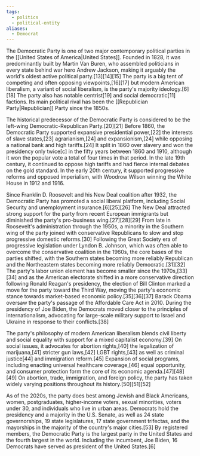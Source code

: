 ```yaml
---
tags:
  - politics
  - political-entity
aliases:
  - Democrat
---
```

The Democratic Party is one of two major contemporary political parties in the [[United States of America|United States]]. Founded in 1828, it was predominantly built by Martin Van Buren, who assembled politicians in every state behind war hero Andrew Jackson, making it arguably the world's oldest active political party.[13][14][15] The party is a big tent of competing and often opposing viewpoints,[16][17] but modern American liberalism, a variant of social liberalism, is the party's majority ideology.[6][18] The party also has notable centrist[19] and social democratic[11] factions. Its main political rival has been the [[Republician Party|Republician]] Party since the 1850s.

The historical predecessor of the Democratic Party is considered to be the left-wing Democratic-Republican Party.[20][21] Before 1860, the Democratic Party supported expansive presidential power,[22] the interests of slave states,[23] agrarianism,[24] and expansionism,[24] while opposing a national bank and high tariffs.[24] It split in 1860 over slavery and won the presidency only twice[c] in the fifty years between 1860 and 1910, although it won the popular vote a total of four times in that period. In the late 19th century, it continued to oppose high tariffs and had fierce internal debates on the gold standard. In the early 20th century, it supported progressive reforms and opposed imperialism, with Woodrow Wilson winning the White House in 1912 and 1916.

Since Franklin D. Roosevelt and his New Deal coalition after 1932, the Democratic Party has promoted a social liberal platform, including Social Security and unemployment insurance.[6][25][26] The New Deal attracted strong support for the party from recent European immigrants but diminished the party's pro-business wing.[27][28][29] From late in Roosevelt's administration through the 1950s, a minority in the Southern wing of the party joined with conservative Republicans to slow and stop progressive domestic reforms.[30] Following the Great Society era of progressive legislation under Lyndon B. Johnson, which was often able to overcome the conservative coalition in the 1960s, the core bases of the parties shifted, with the Southern states becoming more reliably Republican and the Northeastern states becoming more reliably Democratic.[31][32] The party's labor union element has become smaller since the 1970s,[33][34] and as the American electorate shifted in a more conservative direction following Ronald Reagan's presidency, the election of Bill Clinton marked a move for the party toward the Third Way, moving the party's economic stance towards market-based economic policy.[35][36][37] Barack Obama oversaw the party's passage of the Affordable Care Act in 2010. During the presidency of Joe Biden, the Democrats moved closer to the principles of internationalism, advocating for large-scale military support to Israel and Ukraine in response to their conflicts.[38]

The party's philosophy of modern American liberalism blends civil liberty and social equality with support for a mixed capitalist economy.[39] On social issues, it advocates for abortion rights,[40] the legalization of marijuana,[41] stricter gun laws,[42] LGBT rights,[43] as well as criminal justice[44] and immigration reform.[45] Expansion of social programs, including enacting universal healthcare coverage,[46] equal opportunity, and consumer protection form the core of its economic agenda.[47][48][49] On abortion, trade, immigration, and foreign policy, the party has taken widely varying positions throughout its history.[50][51][52]

As of the 2020s, the party does best among Jewish and Black Americans, women, postgraduates, higher-income voters, sexual minorities, voters under 30, and individuals who live in urban areas. Democrats hold the presidency and a majority in the U.S. Senate, as well as 24 state governorships, 19 state legislatures, 17 state government trifectas, and the mayorships in the majority of the country's major cities.[53] By registered members, the Democratic Party is the largest party in the United States and the fourth largest in the world. Including the incumbent, Joe Biden, 16 Democrats have served as president of the United States.[6] 